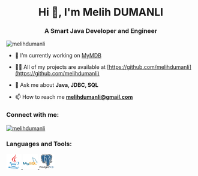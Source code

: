 <h1 align="center">Hi 👋, I'm Melih DUMANLI</h1>
<h3 align="center">A Smart Java Developer and Engineer</h3>

<p align="left"> <img src="https://komarev.com/ghpvc/?username=melihdumanli&label=Profile%20views&color=0e75b6&style=flat" alt="melihdumanli" /> </p>

- 🔭 I’m currently working on [MyMDB](https://github.com/melihdumanli/MyMDB)

- 👨‍💻 All of my projects are available at [https://github.com/melihdumanli](https://github.com/melihdumanli)

- 💬 Ask me about **Java, JDBC, SQL**

- 📫 How to reach me **melihdumanli@gmail.com**

<h3 align="left">Connect with me:</h3>
<p align="left">
<a href="https://linkedin.com/in/melihdumanli" target="blank"><img align="center" src="https://raw.githubusercontent.com/rahuldkjain/github-profile-readme-generator/master/src/images/icons/Social/linked-in-alt.svg" alt="melihdumanli" height="30" width="40" /></a>
</p>

<h3 align="left">Languages and Tools:</h3>
<p align="left"> <a href="https://www.java.com" target="_blank" rel="noreferrer"> <img src="https://raw.githubusercontent.com/devicons/devicon/master/icons/java/java-original.svg" alt="java" width="40" height="40"/> </a> <a href="https://www.mysql.com/" target="_blank" rel="noreferrer"> <img src="https://raw.githubusercontent.com/devicons/devicon/master/icons/mysql/mysql-original-wordmark.svg" alt="mysql" width="40" height="40"/> </a> <a href="https://www.postgresql.org" target="_blank" rel="noreferrer"> <img src="https://raw.githubusercontent.com/devicons/devicon/master/icons/postgresql/postgresql-original-wordmark.svg" alt="postgresql" width="40" height="40"/> </a> </p>

